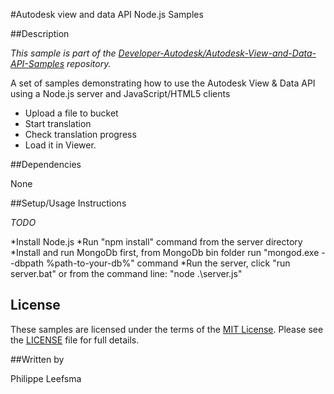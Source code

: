#Autodesk view and data API Node.js Samples


##Description

*This sample is part of the [Developer-Autodesk/Autodesk-View-and-Data-API-Samples](https://github.com/Developer-Autodesk/autodesk-view-and-data-api-samples) repository.*

A set of samples demonstrating how to use the Autodesk View & Data API using a Node.js server and JavaScript/HTML5 clients

* Upload a file to bucket
* Start translation
* Check translation progress
* Load it in Viewer. 

##Dependencies

None

##Setup/Usage Instructions

*TODO*

*Install Node.js
*Run "npm install" command from the server directory
*Install and run MongoDb first, from MongoDb bin folder run "mongod.exe --dbpath %path-to-your-db%" command
*Run the server, click "run server.bat" or from the command line: "node .\server.js"


## License

These samples are licensed under the terms of the [MIT License](http://opensource.org/licenses/MIT). Please see the [LICENSE](LICENSE) file for full details.

##Written by 

Philippe Leefsma

